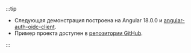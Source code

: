 :::tip

- Следующая демонстрация построена на Angular 18.0.0 и [angular-auth-oidc-client](https://github.com/damienbod/angular-auth-oidc-client).
- Пример проекта доступен в [репозитории GitHub](https://github.com/logto-io/js/tree/master/packages/angular-sample).

:::
